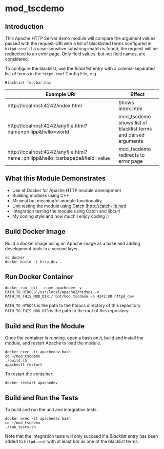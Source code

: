 # mod_tscdemo

## Introduction

This Apache HTTP Server demo module will compare the argument values passed with the request-URI with a list of blacklisted terms configured in `httpd.conf`. If a case-sensitive substring-match is found, the request will be redirected to an error page. Only field values, but not field names, are considered.

To configure the blacklist, use the *Blacklist* entry with a comma-separated list of terms in the `httpd.conf` Config File, e.g.

    Blacklist foo,bar,baz

| Example URI | Effect |
| --- | --- |
| http://localhost:4242/index.html | Shows index.html |
| http://localhost:4242/anyfile.html?name=philipp&hello=world | mod_tscdemo shows list of blacklist terms and parsed arguments  |
| http://localhost:4242/anyfile.html?name=philipp&hello=barbapapa&field=value | mod_tscdemo redirects to error page |

## What this Module Demonstrates

* Use of Docker for Apache HTTP module development
* Building modules using C++
* Minimal but meaningful module functionality
* Unit testing the module using Catch (http://catch-lib.net)
* Integration testing the module using Catch and libcurl
* My coding style and how much I enjoy coding :)

## Build Docker Image

Build a docker image using an Apache image as a base and adding development tools in a second layer.

    cd docker
    docker build -t http_dev .

## Run Docker Container

    docker run -dit --name apachedev -v PATH_TO_HTDOCS:/usr/local/apache2/htdocs -v PATH_TO_THIS_MOD_DIR:/root/mod_tscdemo -p 4242:80 httpd_dev

`PATH_TO_HTDOCS` is the path to the htdocs directory of this repository. `PATH_TO_THIS_MOD_DIR` is the path to the root of this repository.

## Build and Run the Module

Once the container is running, open a bash on it, build and install the module, and restart Apache to load the module.

    docker exec -it apachedev bash
    cd ~/mod_tscdemo
    ./build.sh
    apachectl restart

To restart the container:

    docker restart apachedev

## Build and Run the Tests

To build and run the unit and integration tests:

    docker exec -it apachedev bash
    cd ~/mod_tscdemo
    ./run_tests.sh

Note that the integration tests will only succeed if a *Blacklist* entry has been added to `httpd.conf` with at least *bar* as one of the blacklist terms.
